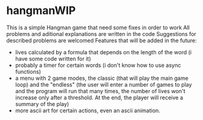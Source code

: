 # hangmanWIP
This is a simple Hangman game that need some fixes in order to work
All problems and aditional explanations are written in the code
Suggestions for described problems are welcomed
Features that will be added in the future:
- lives calculated by a formula that depends on the length of the word (i have some code written for it)
- probably a timer for certain words (i don't know how to use async functions)
- a menu with 2 game modes, the classic (that will play the main game loop) and the "endless" (the user will enter a number of games to play and the program will run that many times, the number of lives won't increase only after a threshold. At the end, the player will receive a summary of the play)
- more ascii art for certain actions, even an ascii animation.
